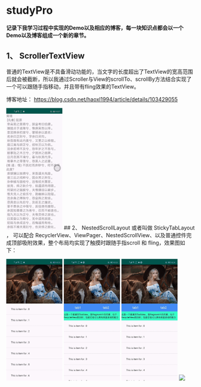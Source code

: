 # studyPro
**记录下我学习过程中实现的Demo以及相应的博客，每一块知识点都会以一个Demo以及博客组成一个新的章节。**
## 1、  ScrollerTextView
普通的TextView是不具备滑动功能的，当文字的长度超出了TextView的宽高范围后就会被截断，所以我通过Scroller与View的scrollTo、scrollBy方法结合实现了一个可以跟随手指移动，并且带有fling效果的TextView。

博客地址： https://blog.csdn.net/haoxl1994/article/details/103429055

<img src="./images/scroller.gif" width='150px'/>
## 2、 NestedScrollLayout
或者叫做 StickyTabLayout ， 可以配合 RecyclerView、ViewPager、NestedScrollView、以及普通控件完成顶部吸附效果，整个布局均实现了触摸时跟随手指scroll 和 fling，效果图如下：

<img src="./images/img_rv.gif" width='150px'/>       <img src="./images/img_vp_1.gif" width='150px'/>       <img src="./images/img_vp_2.gif" width='150px'/>       <img src="./images/img_ns.gif" width='150px'/>
